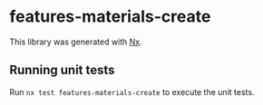 # features-materials-create

This library was generated with [Nx](https://nx.dev).

## Running unit tests

Run `nx test features-materials-create` to execute the unit tests.
